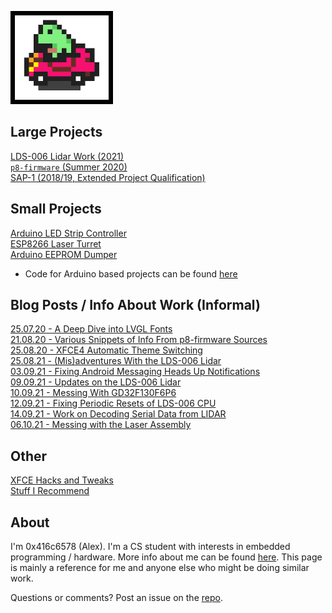 <p align="left">
  <img width="150" src="Images/frogcar.gif" style="border:7px solid black">
</p>

## Large Projects
[LDS-006 Lidar Work (2021)](lds-006/overview.md)  
[`p8-firmware` (Summer 2020)](p8-firmware/p8-firmware.md)  
[SAP-1 (2018/19, Extended Project Qualification)](sap-1/overview.md)  

## Small Projects
[Arduino LED Strip Controller](random-projects/led-strip-controller.md)  
[ESP8266 Laser Turret](random-projects/laser-turret.md)  
[Arduino EEPROM Dumper](random-projects/eeprom-dumper.md)  
- Code for Arduino based projects can be found [here](https://github.com/0x416c6578/arduino-projects)

## Blog Posts / Info About Work (Informal)
[25.07.20 - A Deep Dive into LVGL Fonts](posts/001-LVGL-fonts.md)  
[21.08.20 - Various Snippets of Info From p8-firmware Sources](posts/002-P8-firmware-info.md)  
[25.08.20 - XFCE4 Automatic Theme Switching](posts/003-Auto-Dark-Mode-XFCE.md)  
[25.08.21 - (Mis)adventures With the LDS-006 Lidar](posts/005-LDS-006-Hacking.md)  
[03.09.21 - Fixing Android Messaging Heads Up Notifications](posts/006-Android-Notifications.md)  
[09.09.21 - Updates on the LDS-006 Lidar](posts/007-LDS-006-Is-Smelly.md)  
[10.09.21 - Messing With GD32F130F6P6](posts/008-GD32F130-Stuff.md)  
[12.09.21 - Fixing Periodic Resets of LDS-006 CPU](posts/009-GD32-Reset-Fix.md)  
[14.09.21 - Work on Decoding Serial Data from LIDAR](posts/010-Decoding-Serial-Data.md)  
[06.10.21 - Messing with the Laser Assembly](posts/011-Attempts-Serial-Stuff.md)  

## Other
[XFCE Hacks and Tweaks](posts/004-Random-XFCE-Hacks.md)  
[Stuff I Recommend](posts/000-Tools-and-Stuff.md)

## About
I'm 0x416c6578 (Alex). I'm a CS student with interests in embedded programming / hardware. More info about me can be found [here](other/about.md). This page is mainly a reference for me and anyone else who might be doing similar work.

Questions or comments? Post an issue on the [repo](https://github.com/0x416c6578/0x416c6578.github.io).
